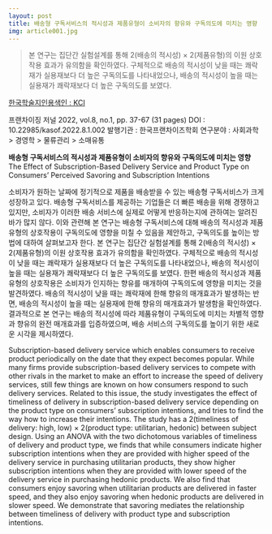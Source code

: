 ```yaml
---
layout: post
title: 배송형 구독서비스의 적시성과 제품유형이 소비자의 향유와 구독의도에 미치는 영향
img: article001.jpg
---
```


<blockquote>
본 연구는 집단간 실험설계를 통해 2(배송의 적시성) × 2(제품유형)의 이원 상호작용 효과가 유의함을 확인하였다. 구체적으로 배송의 적시성이 낮을 때는 쾌락재가 실용재보다 더 높은 구독의도를 나타내었으나, 배송의 적시성이 높을 때는 실용재가 쾌락재보다 더 높은 구독의도를 보였다.
</blockquote>

<a href="https://www.kci.go.kr/kciportal/ci/sereArticleSearch/ciSereArtiView.kci?sereArticleSearchBean.artiId=ART002828707"> 한국학술지인용색인 : KCI </a>

프랜차이징 저널
2022, vol.8, no.1, pp. 37-67 (31 pages)
DOI : 10.22985/kasof.2022.8.1.002
발행기관 : 한국프랜차이즈학회
연구분야 : 사회과학 > 경영학 > 물류관리 > 소매유통

<B> 배송형 구독서비스의 적시성과 제품유형이 소비자의 향유와 구독의도에 미치는 영향</b>
The Effect of Subscription-Based Delivery Service and Product Type on Consumers’ Perceived Savoring and Subscription Intentions

소비자가 원하는 날짜에 정기적으로 제품을 배송받을 수 있는 배송형 구독서비스가 크게 성장하고 있다. 배송형 구독서비스를 제공하는 기업들은 더 빠른 배송을 위해 경쟁하고 있지만, 소비자가 이러한 배송 서비스에 실제로 어떻게 반응하는지에 관하여는 알려진 바가 많지 않다. 이와 관련해 본 연구는 배송형 구독서비스에 대해 배송의 적시성과 제품유형의 상호작용이 구독의도에 영향을 미칠 수 있음을 제안하고, 구독의도를 높이는 방법에 대하여 살펴보고자 한다. 본 연구는 집단간 실험설계를 통해 2(배송의 적시성) × 2(제품유형)의 이원 상호작용 효과가 유의함을 확인하였다. 구체적으로 배송의 적시성이 낮을 때는 쾌락재가 실용재보다 더 높은 구독의도를 나타내었으나, 배송의 적시성이 높을 때는 실용재가 쾌락재보다 더 높은 구독의도를 보였다. 한편 배송의 적시성과 제품유형의 상호작용은 소비자가 인지하는 향유를 매개하여 구독의도에 영향을 미치는 것을 발견하였다. 배송의 적시성이 낮을 때는 쾌락재에 한해 향유의 매개효과가 발생하는 반면, 배송의 적시성이 높을 때는 실용재에 한해 향유의 매개효과가 발생함을 확인하였다. 결과적으로 본 연구는 배송의 적시성에 따라 제품유형이 구독의도에 미치는 차별적 영향과 향유의 완전 매개효과를 입증하였으며, 배송 서비스의 구독의도를 높이기 위한 새로운 시각을 제시하였다.

Subscription-based delivery service which enables consumers to receive product periodically on the date that they expect becomes popular. While many firms provide subscription-based delivery services to compete with other rivals in the market to make an effort to increase the speed of delivery services, still few things are known on how consumers respond to such delivery services. Related to this issue, the study investigates the effect of timeliness of delivery in subscription-based delivery service depending on the product type on consumers’ subscription intentions, and tries to find the way how to increase their intentions. The study has a 2(timeliness of delivery: high, low) × 2(product type: utilitarian, hedonic) between subject design. Using an ANOVA with the two dichotomous variables of timeliness of delivery and product type, we finds that while consumers indicate higher subscription intentions when they are provided with higher speed of the delivery service in purchasing utilitarian products, they show higher subscription intentions when they are provided with lower speed of the delivery service in purchasing hedonic products. We also find that consumers enjoy savoring when utilitarian products are delivered in faster speed, and they also enjoy savoring when hedonic products are delivered in slower speed. We demonstrate that savoring mediates the relationship between timeliness of delivery with product type and subscription intentions.

